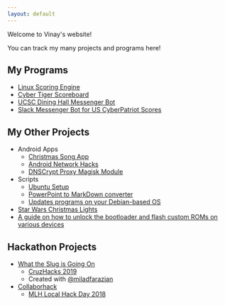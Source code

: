 ```yaml
---
layout: default
---
```


Welcome to Vinay's website!

You can track my many projects and programs here!


## My Programs

- [Linux Scoring Engine](https://cool00geek.github.io/LinuxEngine/)
- [Cyber Tiger Scoreboard](https://github.com/cool00geek/CyberTigerScoreboard)
- [UCSC Dining Hall Messenger Bot](https://cool00geek.github.io/SlugDiningBot/)
- [Slack Messenger Bot for US CyberPatriot Scores](https://github.com/cool00geek/CyberPatriotMessengerBot)

## My Other Projects

- Android Apps
  - [Christmas Song App](https://github.com/cool00geek/ChristmasSong)
  - [Android Network Hacks](https://github.com/cool00geek/NetHacks)
  - [DNSCrypt Proxy Magisk Module](https://github.com/cool00geek/dnscrypt-proxy-magisk)
- Scripts
  - [Ubuntu Setup](https://github.com/cool00geek/Ubuntu-setup)
  - [PowerPoint to MarkDown converter](https://github.com/cool00geek/PPTtoMD)
  - [Updates programs on your Debian-based OS](https://github.com/cool00geek/updater)
- [Star Wars Christmas Lights](https://cool00geek.github.io/StarWarsLEDStrip/)
- [A guide on how to unlock the bootloader and flash custom ROMs on various devices](https://github.com/cool00geek/ROMDocumentation)

## Hackathon Projects

- [What the Slug is Going On](https://github.com/cool00geek/WhatTheSlug)
  - [CruzHacks 2019](https://www.cruzhacks.com/)
  - Created with [@miladfarazian](https://github.com/miladfarazian)
- [Collaborhack](https://github.com/cool00geek/collaborhack)
  - [MLH Local Hack Day 2018](https://localhackday.mlh.io/)

